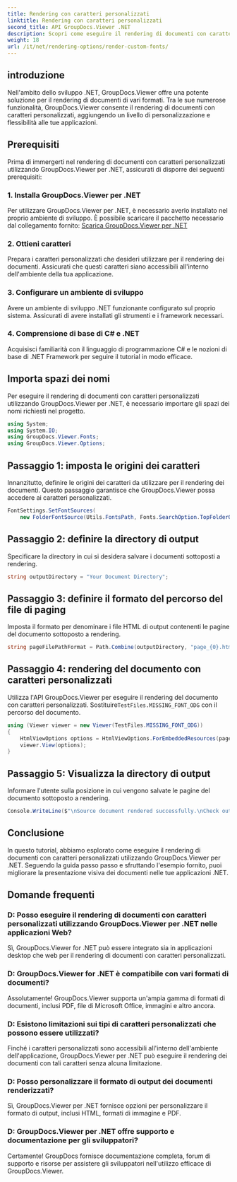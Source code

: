 ```yaml
---
title: Rendering con caratteri personalizzati
linktitle: Rendering con caratteri personalizzati
second_title: API GroupDocs.Viewer .NET
description: Scopri come eseguire il rendering di documenti con caratteri personalizzati utilizzando GroupDocs.Viewer per .NET. Migliora le presentazioni visive senza sforzo.
weight: 18
url: /it/net/rendering-options/render-custom-fonts/
---
```

## introduzione
Nell'ambito dello sviluppo .NET, GroupDocs.Viewer offre una potente soluzione per il rendering di documenti di vari formati. Tra le sue numerose funzionalità, GroupDocs.Viewer consente il rendering di documenti con caratteri personalizzati, aggiungendo un livello di personalizzazione e flessibilità alle tue applicazioni.
## Prerequisiti
Prima di immergerti nel rendering di documenti con caratteri personalizzati utilizzando GroupDocs.Viewer per .NET, assicurati di disporre dei seguenti prerequisiti:
### 1. Installa GroupDocs.Viewer per .NET
Per utilizzare GroupDocs.Viewer per .NET, è necessario averlo installato nel proprio ambiente di sviluppo. È possibile scaricare il pacchetto necessario dal collegamento fornito:
[Scarica GroupDocs.Viewer per .NET](https://releases.groupdocs.com/viewer/net/)
### 2. Ottieni caratteri
Prepara i caratteri personalizzati che desideri utilizzare per il rendering dei documenti. Assicurati che questi caratteri siano accessibili all'interno dell'ambiente della tua applicazione.
### 3. Configurare un ambiente di sviluppo
Avere un ambiente di sviluppo .NET funzionante configurato sul proprio sistema. Assicurati di avere installati gli strumenti e i framework necessari.
### 4. Comprensione di base di C# e .NET
Acquisisci familiarità con il linguaggio di programmazione C# e le nozioni di base di .NET Framework per seguire il tutorial in modo efficace.

## Importa spazi dei nomi
Per eseguire il rendering di documenti con caratteri personalizzati utilizzando GroupDocs.Viewer per .NET, è necessario importare gli spazi dei nomi richiesti nel progetto.

```csharp
using System;
using System.IO;
using GroupDocs.Viewer.Fonts;
using GroupDocs.Viewer.Options;
```

## Passaggio 1: imposta le origini dei caratteri
Innanzitutto, definire le origini dei caratteri da utilizzare per il rendering dei documenti. Questo passaggio garantisce che GroupDocs.Viewer possa accedere ai caratteri personalizzati.
```csharp
FontSettings.SetFontSources(
    new FolderFontSource(Utils.FontsPath, Fonts.SearchOption.TopFolderOnly));
```
## Passaggio 2: definire la directory di output
Specificare la directory in cui si desidera salvare i documenti sottoposti a rendering.
```csharp
string outputDirectory = "Your Document Directory";
```
## Passaggio 3: definire il formato del percorso del file di paging
Imposta il formato per denominare i file HTML di output contenenti le pagine del documento sottoposto a rendering.
```csharp
string pageFilePathFormat = Path.Combine(outputDirectory, "page_{0}.html");
```
## Passaggio 4: rendering del documento con caratteri personalizzati
 Utilizza l'API GroupDocs.Viewer per eseguire il rendering del documento con caratteri personalizzati. Sostituire`TestFiles.MISSING_FONT_ODG` con il percorso del documento.
```csharp
using (Viewer viewer = new Viewer(TestFiles.MISSING_FONT_ODG))
{
    HtmlViewOptions options = HtmlViewOptions.ForEmbeddedResources(pageFilePathFormat);
    viewer.View(options);
}
```
## Passaggio 5: Visualizza la directory di output
Informare l'utente sulla posizione in cui vengono salvate le pagine del documento sottoposto a rendering.
```csharp
Console.WriteLine($"\nSource document rendered successfully.\nCheck output in {outputDirectory}.");
```

## Conclusione
In questo tutorial, abbiamo esplorato come eseguire il rendering di documenti con caratteri personalizzati utilizzando GroupDocs.Viewer per .NET. Seguendo la guida passo passo e sfruttando l'esempio fornito, puoi migliorare la presentazione visiva dei documenti nelle tue applicazioni .NET.
## Domande frequenti
### D: Posso eseguire il rendering di documenti con caratteri personalizzati utilizzando GroupDocs.Viewer per .NET nelle applicazioni Web?
Sì, GroupDocs.Viewer for .NET può essere integrato sia in applicazioni desktop che web per il rendering di documenti con caratteri personalizzati.
### D: GroupDocs.Viewer for .NET è compatibile con vari formati di documenti?
Assolutamente! GroupDocs.Viewer supporta un'ampia gamma di formati di documenti, inclusi PDF, file di Microsoft Office, immagini e altro ancora.
### D: Esistono limitazioni sui tipi di caratteri personalizzati che possono essere utilizzati?
Finché i caratteri personalizzati sono accessibili all'interno dell'ambiente dell'applicazione, GroupDocs.Viewer per .NET può eseguire il rendering dei documenti con tali caratteri senza alcuna limitazione.
### D: Posso personalizzare il formato di output dei documenti renderizzati?
Sì, GroupDocs.Viewer per .NET fornisce opzioni per personalizzare il formato di output, inclusi HTML, formati di immagine e PDF.
### D: GroupDocs.Viewer per .NET offre supporto e documentazione per gli sviluppatori?
Certamente! GroupDocs fornisce documentazione completa, forum di supporto e risorse per assistere gli sviluppatori nell'utilizzo efficace di GroupDocs.Viewer.
